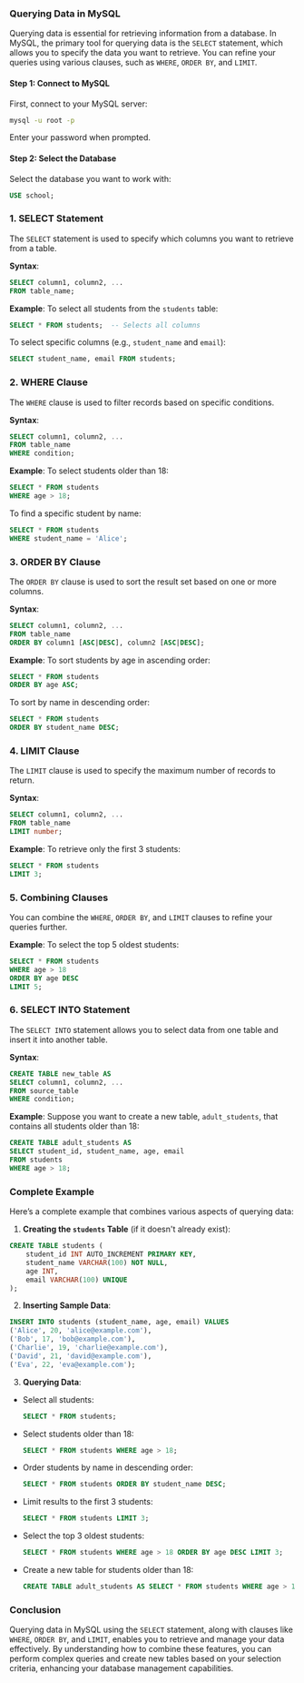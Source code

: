 ### Querying Data in MySQL

Querying data is essential for retrieving information from a database. In MySQL, the primary tool for querying data is the `SELECT` statement, which allows you to specify the data you want to retrieve. You can refine your queries using various clauses, such as `WHERE`, `ORDER BY`, and `LIMIT`.

#### Step 1: Connect to MySQL

First, connect to your MySQL server:

```bash
mysql -u root -p
```

Enter your password when prompted.

#### Step 2: Select the Database

Select the database you want to work with:

```sql
USE school;
```

### 1. **SELECT Statement**

The `SELECT` statement is used to specify which columns you want to retrieve from a table.

**Syntax**:
```sql
SELECT column1, column2, ...
FROM table_name;
```

**Example**:
To select all students from the `students` table:

```sql
SELECT * FROM students;  -- Selects all columns
```

To select specific columns (e.g., `student_name` and `email`):

```sql
SELECT student_name, email FROM students;
```

### 2. **WHERE Clause**

The `WHERE` clause is used to filter records based on specific conditions.

**Syntax**:
```sql
SELECT column1, column2, ...
FROM table_name
WHERE condition;
```

**Example**:
To select students older than 18:

```sql
SELECT * FROM students
WHERE age > 18;
```

To find a specific student by name:

```sql
SELECT * FROM students
WHERE student_name = 'Alice';
```

### 3. **ORDER BY Clause**

The `ORDER BY` clause is used to sort the result set based on one or more columns.

**Syntax**:
```sql
SELECT column1, column2, ...
FROM table_name
ORDER BY column1 [ASC|DESC], column2 [ASC|DESC];
```

**Example**:
To sort students by age in ascending order:

```sql
SELECT * FROM students
ORDER BY age ASC;
```

To sort by name in descending order:

```sql
SELECT * FROM students
ORDER BY student_name DESC;
```

### 4. **LIMIT Clause**

The `LIMIT` clause is used to specify the maximum number of records to return.

**Syntax**:
```sql
SELECT column1, column2, ...
FROM table_name
LIMIT number;
```

**Example**:
To retrieve only the first 3 students:

```sql
SELECT * FROM students
LIMIT 3;
```

### 5. **Combining Clauses**

You can combine the `WHERE`, `ORDER BY`, and `LIMIT` clauses to refine your queries further.

**Example**:
To select the top 5 oldest students:

```sql
SELECT * FROM students
WHERE age > 18
ORDER BY age DESC
LIMIT 5;
```

### 6. **SELECT INTO Statement**

The `SELECT INTO` statement allows you to select data from one table and insert it into another table.

**Syntax**:
```sql
CREATE TABLE new_table AS
SELECT column1, column2, ...
FROM source_table
WHERE condition;
```

**Example**:
Suppose you want to create a new table, `adult_students`, that contains all students older than 18:

```sql
CREATE TABLE adult_students AS
SELECT student_id, student_name, age, email
FROM students
WHERE age > 18;
```

### Complete Example

Here’s a complete example that combines various aspects of querying data:

1. **Creating the `students` Table** (if it doesn't already exist):

```sql
CREATE TABLE students (
    student_id INT AUTO_INCREMENT PRIMARY KEY,
    student_name VARCHAR(100) NOT NULL,
    age INT,
    email VARCHAR(100) UNIQUE
);
```

2. **Inserting Sample Data**:

```sql
INSERT INTO students (student_name, age, email) VALUES
('Alice', 20, 'alice@example.com'),
('Bob', 17, 'bob@example.com'),
('Charlie', 19, 'charlie@example.com'),
('David', 21, 'david@example.com'),
('Eva', 22, 'eva@example.com');
```

3. **Querying Data**:

- Select all students:
    ```sql
    SELECT * FROM students;
    ```

- Select students older than 18:
    ```sql
    SELECT * FROM students WHERE age > 18;
    ```

- Order students by name in descending order:
    ```sql
    SELECT * FROM students ORDER BY student_name DESC;
    ```

- Limit results to the first 3 students:
    ```sql
    SELECT * FROM students LIMIT 3;
    ```

- Select the top 3 oldest students:
    ```sql
    SELECT * FROM students WHERE age > 18 ORDER BY age DESC LIMIT 3;
    ```

- Create a new table for students older than 18:
    ```sql
    CREATE TABLE adult_students AS SELECT * FROM students WHERE age > 18;
    ```

### Conclusion

Querying data in MySQL using the `SELECT` statement, along with clauses like `WHERE`, `ORDER BY`, and `LIMIT`, enables you to retrieve and manage your data effectively. By understanding how to combine these features, you can perform complex queries and create new tables based on your selection criteria, enhancing your database management capabilities.
